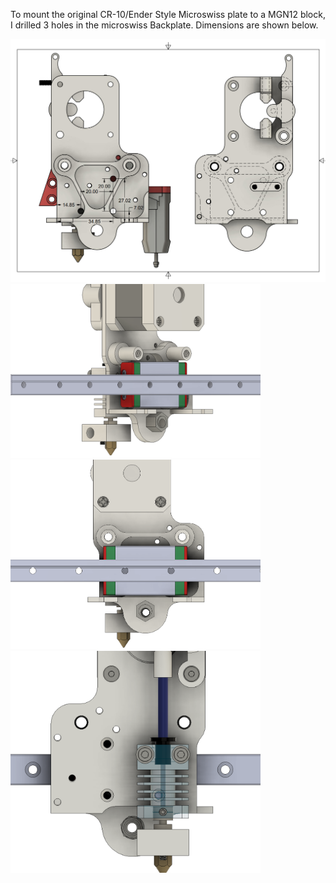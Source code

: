 To mount the original CR-10/Ender Style Microswiss plate to a MGN12 block, I drilled 3 holes in the microswiss Backplate. 
Dimensions are shown below. 

<img src="Linear Rail Mount/IMG/Micro1.png"/>
<img src="Linear Rail Mount/IMG/Screenshot 2022-02-18 152702.png" width="400" />
<img src="Linear Rail Mount/IMG/Screenshot 2022-02-18 152731.png" width="400" />
<img src="Linear Rail Mount/IMG/Screenshot 2022-02-18 152825.png" width="400" />


